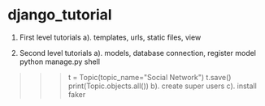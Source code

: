 # django_tutorial

1. First level tutorials
a). templates, urls, static files, view

2. Second level tutorials
a). models, database connection, register model
 python manage.py shell
>>> t = Topic(topic_name="Social Network")
>>> t.save()
>>> print(Topic.objects.all())
b). create super users 
c). install faker